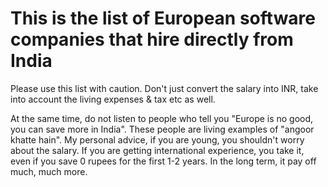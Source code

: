 # This is the list of European software companies that hire directly from India

Please use this list with caution. Don't just convert the salary into INR, take into account the living expenses & tax etc as well. 

At the same time, do not listen to people who tell you "Europe is no good, you can save more in India". These people are living examples of "angoor khatte hain". My personal advice, if you are young, you shouldn't worry about the salary. If you are getting international experience, you take it, even if you save 0 rupees for the first 1-2 years. In the long term, it pay off much, much more. 
